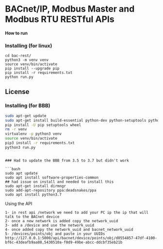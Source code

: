 # BACnet/IP, Modbus Master and Modbus RTU RESTful APIs

#### How to run

### Installing (for linux)

```
cd bac-rest/
python3 -m venv venv
source venv/bin/activate
pip install --upgrade pip
pip install -r requirements.txt
python run.py
```

## License

### Installing (for BBB)

```bash
sudo apt-get update
sudo apt-get install build-essential python-dev python-setuptools python-pip python-smbus python3-pip virtualenv -y
pip install -U pip setuptools wheel
rm -r venv
virtualenv -p python3 venv
source venv/bin/activate
pip3 install -r requirements.txt
python3 run.py
```

```

### Had to update the BBB from 3.5 to 3.7 but didn't work

```bash
sudo apt update
sudo apt install software-properties-common
## had issue on install and needed to install this
sudo apt-get install dirmngr
sudo add-apt-repository ppa:deadsnakes/ppa
sudo apt install python3.7
```

Using the API

```
1- in rest api /network we need to add your PC ip the ip that will talk to the BACnet device
2- once a new network is added copy the network_uuid
3- add a /device and use the network_uuid
4- once added copy the network_uuid and bacnet_network_uuid
5- /devices/points/obj and paste in your UUIDs   http://127.0.0.1:5000/api/bacnet/device/points/obj/d0554857-47df-4100-bf6c-43deafb9aa88,5430510a-f0d9-49be-abcc-ddcbf35eb21b
```
